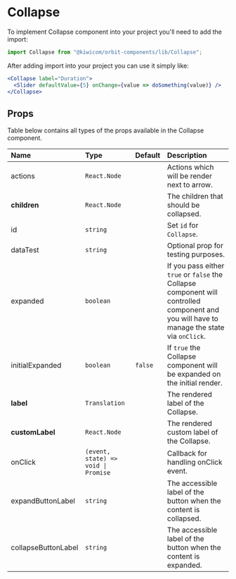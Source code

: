 # Collapse

To implement Collapse component into your project you'll need to add the import:

```jsx
import Collapse from "@kiwicom/orbit-components/lib/Collapse";
```

After adding import into your project you can use it simply like:

```jsx
<Collapse label="Duration">
  <Slider defaultValue={5} onChange={value => doSomething(value)} />
</Collapse>
```

## Props

Table below contains all types of the props available in the Collapse component.

| Name                | Type                                | Default | Description                                                                                                                                |
| :------------------ | :---------------------------------- | :------ | :----------------------------------------------------------------------------------------------------------------------------------------- |
| actions             | `React.Node`                        |         | Actions which will be render next to arrow.                                                                                                |
| **children**        | `React.Node`                        |         | The children that should be collapsed.                                                                                                     |
| id                  | `string`                            |         | Set `id` for `Collapse`.                                                                                                                   |
| dataTest            | `string`                            |         | Optional prop for testing purposes.                                                                                                        |
| expanded            | `boolean`                           |         | If you pass either `true` or `false` the Collapse component will controlled component and you will have to manage the state via `onClick`. |
| initialExpanded     | `boolean`                           | `false` | If `true` the Collapse component will be expanded on the initial render.                                                                   |
| **label**           | `Translation`                       |         | The rendered label of the Collapse.                                                                                                        |
| **customLabel**     | `React.Node`                        |         | The rendered custom label of the Collapse.                                                                                                 |
| onClick             | `(event, state) => void \| Promise` |         | Callback for handling onClick event.                                                                                                       |
| expandButtonLabel   | `string`                            |         | The accessible label of the button when the content is collapsed.                                                                          |
| collapseButtonLabel | `string`                            |         | The accessible label of the button when the content is expanded.                                                                           |
